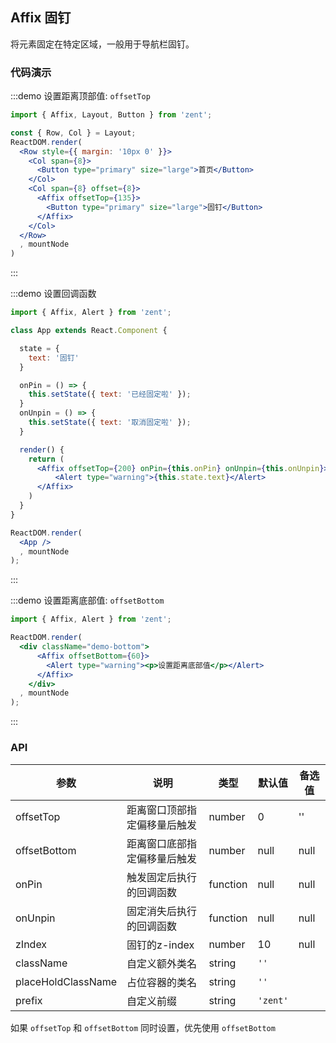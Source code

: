 ## Affix 固钉

将元素固定在特定区域，一般用于导航栏固钉。

### 代码演示

:::demo 设置距离顶部值: `offsetTop`
```jsx
import { Affix, Layout, Button } from 'zent';

const { Row, Col } = Layout;
ReactDOM.render(
  <Row style={{ margin: '10px 0' }}>
    <Col span={8}>
      <Button type="primary" size="large">首页</Button>
    </Col>
    <Col span={8} offset={8}>
      <Affix offsetTop={135}>
        <Button type="primary" size="large">固钉</Button>
      </Affix>
    </Col>
  </Row>
  , mountNode
)
```
:::


:::demo 设置回调函数
```jsx
import { Affix, Alert } from 'zent';

class App extends React.Component {

  state = {
    text: '固钉'
  }

  onPin = () => {
    this.setState({ text: '已经固定啦' });
  }
  onUnpin = () => {
    this.setState({ text: '取消固定啦' });
  }

  render() {
    return (
      <Affix offsetTop={200} onPin={this.onPin} onUnpin={this.onUnpin}>
          <Alert type="warning">{this.state.text}</Alert>
      </Affix>
    )
  }
}

ReactDOM.render(
  <App />
  , mountNode
);
```
:::


:::demo 设置距离底部值: `offsetBottom`
```jsx
import { Affix, Alert } from 'zent';

ReactDOM.render(
  <div className="demo-bottom">
      <Affix offsetBottom={60}>
        <Alert type="warning"><p>设置距离底部值</p></Alert>
      </Affix>
    </div>
  , mountNode
);
```
:::

### API



| 参数 | 说明 | 类型 | 默认值 | 备选值 |
|------|------|------|--------|--------|
| offsetTop | 距离窗口顶部指定偏移量后触发 | number | 0 | '' |
| offsetBottom | 距离窗口底部指定偏移量后触发 | number | null | null |
| onPin | 触发固定后执行的回调函数 | function | null | null |
| onUnpin | 固定消失后执行的回调函数 | function | null | null |
| zIndex | 固钉的z-index | number | 10 | null |
| className | 自定义额外类名  | string | `''`       |                                   |
| placeHoldClassName | 占位容器的类名  | string | `''`       |                                   |
| prefix    | 自定义前缀    | string | `'zent'`   |                                   |

如果 `offsetTop` 和 `offsetBottom` 同时设置，优先使用 `offsetBottom`

<style>
.demo-nav {
    width: 100%;
    height: 60px;
    background-color: #ededed;
    line-height: 60px;
    text-align: center;
    border: 1px solid #2B90ED;
}

.demo-bottom {
	opacity: 0.8;
}
</style>
